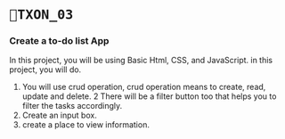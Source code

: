 # `📍TXON_03 `

### Create a to-do list App 

In this project, you will be using Basic Html, CSS, and JavaScript. in this project, you will do.
1. You will use crud operation, crud operation means to create, read, update and delete.
2 There will be a filter button too that helps you to filter the tasks accordingly.
3. Create an input box.
4. create a place to view information.
